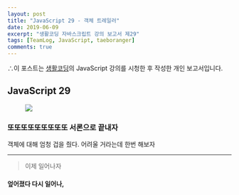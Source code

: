 ```yaml
---
layout: post
title: "JavaScript 29 - 객체 트레일러"
date: 2019-06-09
excerpt: "생활코딩 자바스크립트 강의 보고서 제29"
tags: [TeamLog, JavaScript, taeboranger]
comments: true
---
```


∴이 포스트는 [생활코딩](https://www.youtube.com/playlist?list=PLuHgQVnccGMBB348PWRN0fREzYcYgFybf)의 JavaScript 강의를 시청한 후 작성한 개인 보고서입니다.

## JavaScript 29

<figure class="half">
    <a href="https://www.lform.com/_assets/packages/wp/assets/uploaded/2017/08/lform_javascript_blog_header_image-1600x1080.jpg"><img src="https://www.lform.com/_assets/packages/wp/assets/uploaded/2017/08/lform_javascript_blog_header_image-1600x1080.jpg"></a>
</figure>

### 또또또또또또또또또 서론으로 끝내자

객체에 대해 엄청 겁을 줬다. 어려울 거라는데 한번 해보자

---
>이제 일어나자

#### 엎어졌다 다시 일어나,
